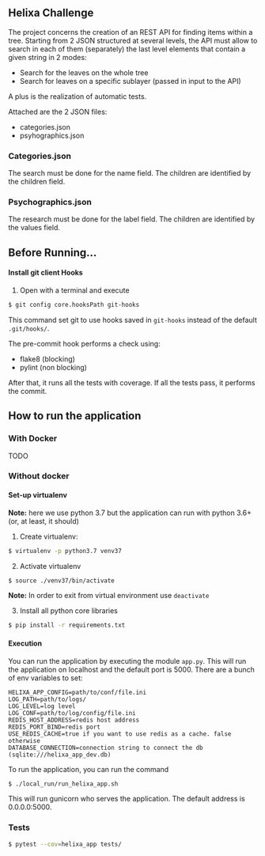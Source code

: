 ## Helixa Challenge

The project concerns the creation of an REST API for finding items within a tree. Starting from 2 JSON structured at several levels, the API must allow to search in each of them (separately) the last level elements that contain a given string in 2 modes:

* Search for the leaves on the whole tree
* Search for leaves on a specific sublayer (passed in input to the API)
 
A plus is the realization of automatic tests.

Attached are the 2 JSON files:
* categories.json
* psyhographics.json

### Categories.json 
The search must be done for the name field. The children are identified by the children field.
### Psychographics.json
The research must be done for the label field. The children are identified by the values ​​field.

## Before Running...
#### Install git client Hooks

1. Open with a terminal and execute
```bash
$ git config core.hooksPath git-hooks
```

This command set git to use hooks saved in `git-hooks` instead of the default `.git/hooks/`.

The pre-commit hook performs a check using:
 * flake8 (blocking) 
 * pylint (non blocking)
 
After that, it runs all the tests with coverage. If all the tests pass, it performs the commit.

## How to run the application

### With Docker

TODO

### Without docker

#### Set-up virtualenv

**Note:** here we use python 3.7 but the application can run with python 3.6+ (or, at least, it should)

1. Create virtualenv:
```bash
$ virtualenv -p python3.7 venv37
```

2. Activate virtualenv
```bash
$ source ./venv37/bin/activate
```
**Note:** In order to exit from virtual environment use `deactivate`

3. Install all python core libraries
```bash
$ pip install -r requirements.txt
```

#### Execution

You can run the application by executing the module ``app.py``. This will run the application on localhost and the default port is 5000.
There are a bunch of env variables to set:
    
    HELIXA_APP_CONFIG=path/to/conf/file.ini
    LOG_PATH=path/to/logs/
    LOG_LEVEL=log level 
    LOG_CONF=path/to/log/config/file.ini
    REDIS_HOST_ADDRESS=redis host address
    REDIS_PORT_BIND=redis port
    USE_REDIS_CACHE=true if you want to use redis as a cache. false otherwise
    DATABASE_CONNECTION=connection string to connect the db (sqlite:///helixa_app_dev.db)

To run the application, you can run the command
```bash
$ ./local_run/run_helixa_app.sh
```
This will run gunicorn who serves the application. The default address is 0.0.0.0:5000.

### Tests

```bash
$ pytest --cov=helixa_app tests/
```